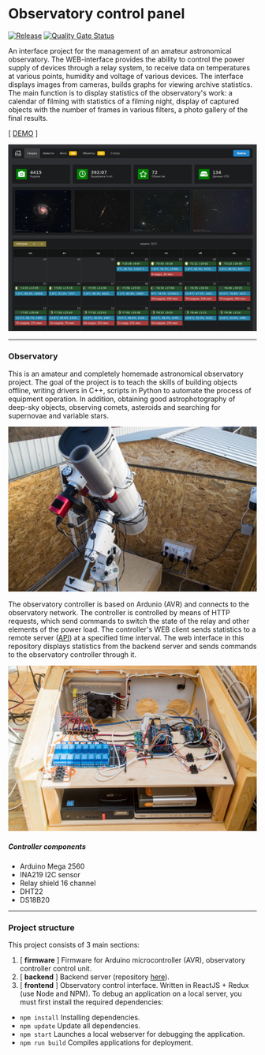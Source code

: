 Observatory control panel
===============
[![Release](https://github.com/miksrv/observatory/actions/workflows/nodejs-pr-master.yml/badge.svg?branch=master)](https://github.com/miksrv/observatory/actions/workflows/nodejs-pr-master.yml)
[![Quality Gate Status](https://sonarcloud.io/api/project_badges/measure?project=miksrv_observatory&metric=alert_status)](https://sonarcloud.io/dashboard?id=miksrv_observatory)

An interface project for the management of an amateur astronomical observatory. The WEB-interface provides the ability to control the power supply of devices through a relay system, to receive data on temperatures at various points, humidity and voltage of various devices. The interface displays images from cameras, builds graphs for viewing archive statistics. The main function is to display statistics of the observatory's work: a calendar of filming with statistics of a filming night, display of captured objects with the number of frames in various filters, a photo gallery of the final results. 

[ [DEMO](https://observatory.miksoft.pro/) ]

![General view of the interface](./documentation/ui-screen-1.png)

----------------------
### Observatory 

This is an amateur and completely homemade astronomical observatory project. The goal of the project is to teach the skills of building objects offline, writing drivers in C++, scripts in Python to automate the process of equipment operation. In addition, obtaining good astrophotography of deep-sky objects, observing comets, asteroids and searching for supernovae and variable stars. 

![General view of the observatory](./documentation/photo-1.jpg)

The observatory controller is based on Ardunio (AVR) and connects to the observatory network. The controller is controlled by means of HTTP requests, which send commands to switch the state of the relay and other elements of the power load. The controller's WEB client sends statistics to a remote server ([API](https://github.com/miksrv/api-backend)) at a specified time interval. The web interface in this repository displays statistics from the backend server and sends commands to the observatory controller through it. 

![General view of the observatory](./documentation/photo-2.jpg)

##### Controller components 
- Arduino Mega 2560
- INA219 I2C sensor
- Relay shield 16 channel
- DHT22
- DS18B20

----------------------
### Project structure

This project consists of 3 main sections: 

1. [ **firmware** ] Firmware for Arduino microcontroller (AVR), observatory controller control unit.
2. [ **backend** ] Backend server (repository [here](https://github.com/miksrv/api-backend)). 
3. [ **frontend** ] Observatory control interface. Written in ReactJS + Redux (use Node and NPM). To debug an application on a local server, you must first install the required dependencies:
  * `npm install` Installing dependencies.
  * `npm update` Update all dependencies.
  * `npm start` Launches a local webserver for debugging the application.
  * `npm run build` Compiles applications for deployment.
